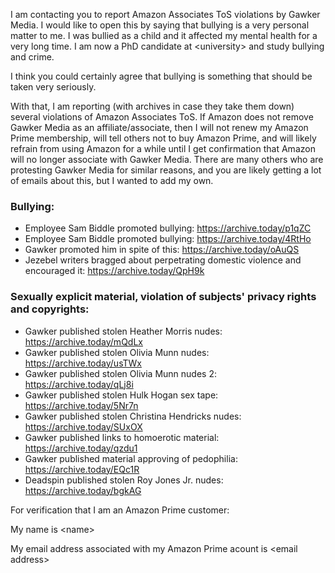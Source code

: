 I am contacting you to report Amazon Associates ToS violations by Gawker Media. I would like to open this by saying that bullying is a very personal matter to me. I was bullied as a child and it affected my mental health for a very long time. I am now a PhD candidate at \<university\> and study bullying and crime.

I think you could certainly agree that bullying is something that should be taken very seriously.

With that, I am reporting (with archives in case they take them down) several violations of Amazon Associates ToS. If Amazon does not remove Gawker Media as an affiliate/associate, then I will not renew my Amazon Prime membership, will tell others not to buy Amazon Prime, and will likely refrain from using Amazon for a while until I get confirmation that Amazon will no longer associate with Gawker Media. There are many others who are protesting Gawker Media for similar reasons, and you are likely getting a lot of emails about this, but I wanted to add my own.

### Bullying:

* Employee Sam Biddle promoted bullying: https://archive.today/p1qZC
* Employee Sam Biddle promoted bullying: https://archive.today/4RtHo
* Gawker promoted him in spite of this: https://archive.today/oAuQS
* Jezebel writers bragged about perpetrating domestic violence and encouraged it: https://archive.today/QpH9k

### Sexually explicit material, violation of subjects' privacy rights and copyrights:

* Gawker published stolen Heather Morris nudes: https://archive.today/mQdLx
* Gawker published stolen Olivia Munn nudes: https://archive.today/usTWx
* Gawker published stolen Olivia Munn nudes 2: https://archive.today/qLj8i
* Gawker published stolen Hulk Hogan sex tape: https://archive.today/5Nr7n
* Gawker published stolen Christina Hendricks nudes: https://archive.today/SUxOX
* Gawker published links to homoerotic material: https://archive.today/qzdu1
* Gawker published material approving of pedophilia: https://archive.today/EQc1R
* Deadspin published stolen Roy Jones Jr. nudes: https://archive.today/bgkAG

For verification that I am an Amazon Prime customer:

My name is \<name\>

My email address associated with my Amazon Prime acount is \<email address\>